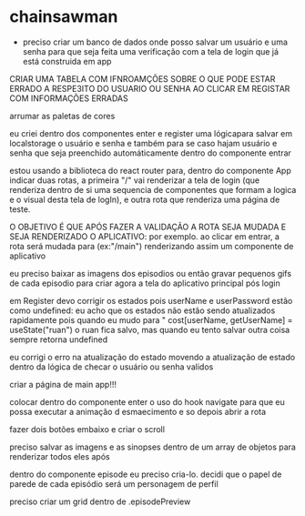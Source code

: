 # chainsawman

- preciso criar um banco de dados onde posso salvar um usuário e uma senha para que seja feita uma verificação com a tela de login que já está construida em app



CRIAR UMA TABELA COM IFNROAMÇÕES SOBRE O QUE PODE ESTAR ERRADO A RESPE3ITO DO USUARIO OU SENHA AO CLICAR EM REGISTAR COM INFORMAÇÕES ERRADAS

arrumar as paletas de cores


eu criei dentro dos componentes enter e register uma lógicapara salvar em localstorage o usuário e senha e também para se caso hajam usuário e senha que seja preenchido automáticamente dentro do componente entrar


estou usando a biblioteca do react router para, dentro do componente App indicar duas rotas, a primeira "/" vai renderizar a tela de login (que renderiza dentro de si uma sequencia de componentes que formam a logica e o visual desta tela de logIn), e outra rota que renderiza uma página de teste.

O OBJETIVO É QUE APÓS FAZER A VALIDAÇÃO A ROTA SEJA MUDADA E SEJA RENDERIZADO O APLICATIVO:
por exemplo. ao clicar em entrar, a rota será mudada para (ex:"/main") renderizando assim um componente de aplicativo


eu preciso baixar as imagens dos episodios ou então gravar pequenos gifs de cada episodio para criar agora a tela do aplicativo principal pós login


em Register devo corrigir os estados pois userName e userPassword estão como undefined: eu acho que os estados não estão sendo atualizados rapidamente pois quando eu mudo para " cost[userName, getUserName] = useState("ruan") o ruan fica salvo, mas quando eu tento salvar outra coisa sempre retorna undefined

eu corrigi o erro na atualização do estado movendo a atualização de estado dentro da lógica de checar o usuário ou senha validos


criar a página de main app!!!


colocar dentro do componente enter o uso do hook navigate para que eu possa executar a animação d esmaecimento e so depois abrir a rota


fazer dois botões embaixo e criar o scroll


preciso salvar as imagens e as sinopses dentro de um array de objetos para renderizar todos eles após


dentro do componente episode eu preciso cria-lo. decidi que o papel de parede de cada episódio será um personagem de perfil

preciso criar um grid dentro de .episodePreview
